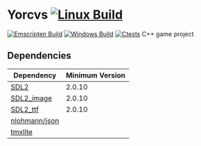 # Yorcvs [![Linux Build](https://github.com/Dantsz/Yorcvs/actions/workflows/cmake.yml/badge.svg)](https://github.com/Dantsz/Yorcvs/actions/workflows/cmake.yml)
[![Emscripten Build](https://github.com/Dantsz/Yorcvs/actions/workflows/EmscriptenBuild.yml/badge.svg)](https://github.com/Dantsz/Yorcvs/actions/workflows/EmscriptenBuild.yml)
[![Windows Build](https://github.com/Dantsz/Yorcvs/actions/workflows/windows.yml/badge.svg)](https://github.com/Dantsz/Yorcvs/actions/workflows/windows.yml)
[![Ctests](https://github.com/Dantsz/Yorcvs/actions/workflows/CTests.yml/badge.svg)](https://github.com/Dantsz/Yorcvs/actions/workflows/CTests.yml)
C++ game project
## Dependencies
|Dependency|Minimum Version|
--- |---
|[SDL2](https://www.libsdl.org/download-2.0.php)|2.0.10|
|[SDL2_image](https://www.libsdl.org/projects/SDL_image/)|2.0.10|
|[SDL2_ttf](https://www.libsdl.org/projects/SDL_ttf/)|2.0.10|
|[nlohmann/json](https://github.com/nlohmann/json)|
|[tmxlite](https://github.com/fallahn/tmxlite)|
